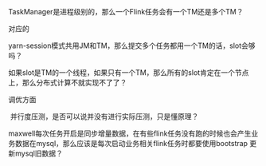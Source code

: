 TaskManager是进程级别的，那么一个Flink任务会有一个TM还是多个TM？

对应的

​	yarn-session模式共用JM和TM，那么提交多个任务都用一个TM的话，slot会够吗？

​	如果slot是TM的一个线程，如果只有一个TM，那么所有的slot肯定在一个节点上，那么分布式计算不就实现不了了？



调优方面

​	并行度压测，是否可以说并没有进行实际压测，只是懂原理？



maxwell每次任务开启是同步增量数据，在有些flink任务没有跑的时候也会产生业务数据在mysql，那么应该是每次启动业务相关flink任务时都要使用bootstrap 更新mysql旧数据？